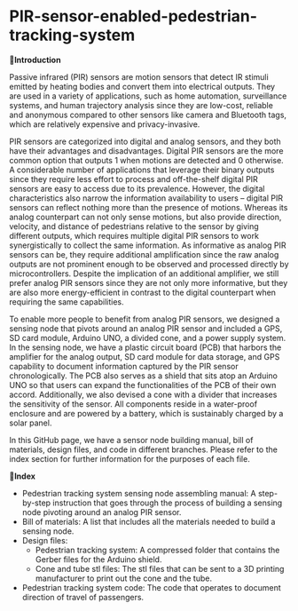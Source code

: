 # PIR-sensor-enabled-pedestrian-tracking-system

**:closed_book:Introduction**

Passive infrared (PIR) sensors are motion sensors that detect IR stimuli emitted by heating bodies and convert them into electrical outputs. They are used in a variety of applications, such as home automation, surveillance systems, and human trajectory analysis since they are low-cost, reliable and anonymous compared to other sensors like camera and Bluetooth tags, which are relatively expensive and privacy-invasive. 

PIR sensors are categorized into digital and analog sensors, and they both have their advantages and disadvantages.  Digital PIR sensors are the more common option that outputs 1 when motions are detected and 0 otherwise. A considerable number of applications that leverage their binary outputs since they require less effort to process and off-the-shelf digital PIR sensors are easy to access due to its prevalence. However, the digital characteristics also narrow the information availability to users – digital PIR sensors can reflect nothing more than the presence of motions. Whereas its analog counterpart can not only sense motions, but also provide direction, velocity, and distance of pedestrians relative to the sensor by giving different outputs, which requires multiple digital PIR sensors to work synergistically to collect the same information. As informative as analog PIR sensors can be, they require additional amplification since the raw analog outputs are not prominent enough to be observed and processed directly by microcontrollers. Despite the implication of an additional amplifier, we still prefer analog PIR sensors since they are not only more informative, but they are also more energy-efficient in contrast to the digital counterpart when requiring the same capabilities.

To enable more people to benefit from analog PIR sensors, we designed a sensing node that pivots around an analog PIR sensor and included a GPS, SD card module, Arduino UNO, a divided cone, and a power supply system. In the sensing node, we have a plastic circuit board (PCB) that harbors the amplifier for the analog output, SD card module for data storage, and GPS capability to document information captured by the PIR sensor chronologically. The PCB also serves as a shield that sits atop an Arduino UNO so that users can expand the functionalities of the PCB of their own accord. Additionally, we also devised a cone with a divider that increases the sensitivity of the sensor. All components reside in a water-proof enclosure and are powered by a battery, which is sustainably charged by a solar panel.

In this GitHub page, we have a sensor node building manual, bill of materials, design files, and code in different branches. Please refer to the index section for further information for the purposes of each file.

**:scroll:Index**

- Pedestrian tracking system sensing node assembling manual: A step-by-step instruction that goes through the process of building a sensing node pivoting around an analog PIR sensor.
- Bill of materials: A list that includes all the materials needed to build a sensing node.
- Design files:
  - Pedestrian tracking system: A compressed folder that contains the Gerber files for the Arduino shield.
  - Cone and tube stl files: The stl files that can be sent to a 3D printing manufacturer to print out the cone and the tube.
- Pedestrian tracking system code: The code that operates to document direction of travel of passengers.
